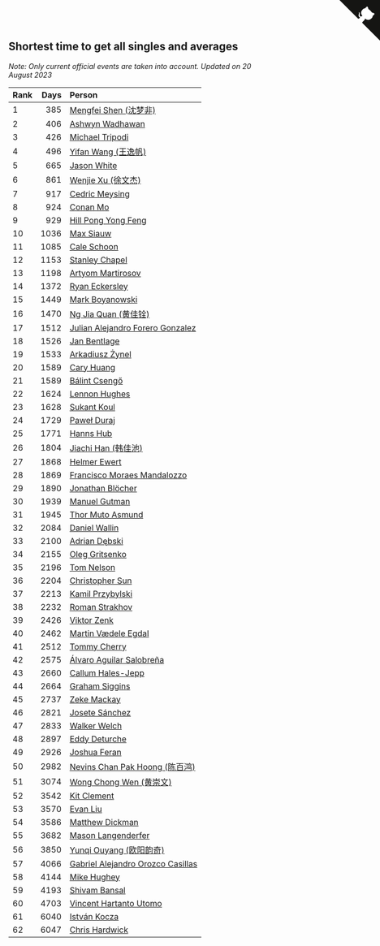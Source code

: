 ## Shortest time to get all singles and averages

*Note: Only current official events are taken into account.*
*Updated on 20 August 2023*

| Rank | Days | Person |
| :--- | ---: | :--- |
| 1 | 385 | [Mengfei Shen (沈梦非)](https://www.worldcubeassociation.org/persons/2018SHEN07) |
| 2 | 406 | [Ashwyn Wadhawan](https://www.worldcubeassociation.org/persons/2022WADH02) |
| 3 | 426 | [Michael Tripodi](https://www.worldcubeassociation.org/persons/2021TRIP01) |
| 4 | 496 | [Yifan Wang (王逸帆)](https://www.worldcubeassociation.org/persons/2017WANY29) |
| 5 | 665 | [Jason White](https://www.worldcubeassociation.org/persons/2016WHIT16) |
| 6 | 861 | [Wenjie Xu (徐文杰)](https://www.worldcubeassociation.org/persons/2016XUWE02) |
| 7 | 917 | [Cedric Meysing](https://www.worldcubeassociation.org/persons/2017MEYS02) |
| 8 | 924 | [Conan Mo](https://www.worldcubeassociation.org/persons/2020MOCO01) |
| 9 | 929 | [Hill Pong Yong Feng](https://www.worldcubeassociation.org/persons/2017FENG10) |
| 10 | 1036 | [Max Siauw](https://www.worldcubeassociation.org/persons/2017SIAU02) |
| 11 | 1085 | [Cale Schoon](https://www.worldcubeassociation.org/persons/2014SCHO02) |
| 12 | 1153 | [Stanley Chapel](https://www.worldcubeassociation.org/persons/2016CHAP04) |
| 13 | 1198 | [Artyom Martirosov](https://www.worldcubeassociation.org/persons/2016MART29) |
| 14 | 1372 | [Ryan Eckersley](https://www.worldcubeassociation.org/persons/2019ECKE02) |
| 15 | 1449 | [Mark Boyanowski](https://www.worldcubeassociation.org/persons/2014BOYA01) |
| 16 | 1470 | [Ng Jia Quan (黄佳铨)](https://www.worldcubeassociation.org/persons/2015QUAN03) |
| 17 | 1512 | [Julian Alejandro Forero Gonzalez](https://www.worldcubeassociation.org/persons/2018GONZ30) |
| 18 | 1526 | [Jan Bentlage](https://www.worldcubeassociation.org/persons/2010BENT01) |
| 19 | 1533 | [Arkadiusz Żynel](https://www.worldcubeassociation.org/persons/2018ZYNE01) |
| 20 | 1589 | [Cary Huang](https://www.worldcubeassociation.org/persons/2015HUAN48) |
| 21 | 1589 | [Bálint Csengő](https://www.worldcubeassociation.org/persons/2019CSEN01) |
| 22 | 1624 | [Lennon Hughes](https://www.worldcubeassociation.org/persons/2017HUGH04) |
| 23 | 1628 | [Sukant Koul](https://www.worldcubeassociation.org/persons/2014KOUL01) |
| 24 | 1729 | [Paweł Duraj](https://www.worldcubeassociation.org/persons/2016DURA09) |
| 25 | 1771 | [Hanns Hub](https://www.worldcubeassociation.org/persons/2013HUBH01) |
| 26 | 1804 | [Jiachi Han (韩佳池)](https://www.worldcubeassociation.org/persons/2014HANJ02) |
| 27 | 1868 | [Helmer Ewert](https://www.worldcubeassociation.org/persons/2015EWER01) |
| 28 | 1869 | [Francisco Moraes Mandalozzo](https://www.worldcubeassociation.org/persons/2017MAND13) |
| 29 | 1890 | [Jonathan Blöcher](https://www.worldcubeassociation.org/persons/2018BLOC01) |
| 30 | 1939 | [Manuel Gutman](https://www.worldcubeassociation.org/persons/2017GUTM01) |
| 31 | 1945 | [Thor Muto Asmund](https://www.worldcubeassociation.org/persons/2017ASMU01) |
| 32 | 2084 | [Daniel Wallin](https://www.worldcubeassociation.org/persons/2013WALL03) |
| 33 | 2100 | [Adrian Dębski](https://www.worldcubeassociation.org/persons/2017DEBS01) |
| 34 | 2155 | [Oleg Gritsenko](https://www.worldcubeassociation.org/persons/2011GRIT01) |
| 35 | 2196 | [Tom Nelson](https://www.worldcubeassociation.org/persons/2013NELS01) |
| 36 | 2204 | [Christopher Sun](https://www.worldcubeassociation.org/persons/2017SUNC02) |
| 37 | 2213 | [Kamil Przybylski](https://www.worldcubeassociation.org/persons/2016PRZY01) |
| 38 | 2232 | [Roman Strakhov](https://www.worldcubeassociation.org/persons/2012STRA02) |
| 39 | 2426 | [Viktor Zenk](https://www.worldcubeassociation.org/persons/2016ZENK01) |
| 40 | 2462 | [Martin Vædele Egdal](https://www.worldcubeassociation.org/persons/2013EGDA02) |
| 41 | 2512 | [Tommy Cherry](https://www.worldcubeassociation.org/persons/2015CHER07) |
| 42 | 2575 | [Álvaro Aguilar Salobreña](https://www.worldcubeassociation.org/persons/2015SALO01) |
| 43 | 2660 | [Callum Hales-Jepp](https://www.worldcubeassociation.org/persons/2012HALE01) |
| 44 | 2664 | [Graham Siggins](https://www.worldcubeassociation.org/persons/2016SIGG01) |
| 45 | 2737 | [Zeke Mackay](https://www.worldcubeassociation.org/persons/2015MACK06) |
| 46 | 2821 | [Josete Sánchez](https://www.worldcubeassociation.org/persons/2015SANC18) |
| 47 | 2833 | [Walker Welch](https://www.worldcubeassociation.org/persons/2011WELC01) |
| 48 | 2897 | [Eddy Deturche](https://www.worldcubeassociation.org/persons/2014DETU01) |
| 49 | 2926 | [Joshua Feran](https://www.worldcubeassociation.org/persons/2011FERA01) |
| 50 | 2982 | [Nevins Chan Pak Hoong (陈百鸿)](https://www.worldcubeassociation.org/persons/2010CHAN20) |
| 51 | 3074 | [Wong Chong Wen (黄崇文)](https://www.worldcubeassociation.org/persons/2014WENW01) |
| 52 | 3542 | [Kit Clement](https://www.worldcubeassociation.org/persons/2008CLEM01) |
| 53 | 3570 | [Evan Liu](https://www.worldcubeassociation.org/persons/2009LIUE01) |
| 54 | 3586 | [Matthew Dickman](https://www.worldcubeassociation.org/persons/2013DICK01) |
| 55 | 3682 | [Mason Langenderfer](https://www.worldcubeassociation.org/persons/2013LANG03) |
| 56 | 3850 | [Yunqi Ouyang (欧阳韵奇)](https://www.worldcubeassociation.org/persons/2007YUNQ01) |
| 57 | 4066 | [Gabriel Alejandro Orozco Casillas](https://www.worldcubeassociation.org/persons/2008CASI01) |
| 58 | 4144 | [Mike Hughey](https://www.worldcubeassociation.org/persons/2007HUGH01) |
| 59 | 4193 | [Shivam Bansal](https://www.worldcubeassociation.org/persons/2011BANS02) |
| 60 | 4703 | [Vincent Hartanto Utomo](https://www.worldcubeassociation.org/persons/2010UTOM01) |
| 61 | 6040 | [István Kocza](https://www.worldcubeassociation.org/persons/2005KOCZ01) |
| 62 | 6047 | [Chris Hardwick](https://www.worldcubeassociation.org/persons/2003HARD01) |


<a href="https://github.com/JustinTimeCuber/wca_statistics" class="github-corner" aria-label="View source on Github"><svg width="80" height="80" viewBox="0 0 250 250" style="fill:#151513; color:#fff; position: absolute; top: 0; border: 0; right: 0;" aria-hidden="true"><path d="M0,0 L115,115 L130,115 L142,142 L250,250 L250,0 Z"></path><path d="M128.3,109.0 C113.8,99.7 119.0,89.6 119.0,89.6 C122.0,82.7 120.5,78.6 120.5,78.6 C119.2,72.0 123.4,76.3 123.4,76.3 C127.3,80.9 125.5,87.3 125.5,87.3 C122.9,97.6 130.6,101.9 134.4,103.2" fill="currentColor" style="transform-origin: 130px 106px;" class="octo-arm"></path><path d="M115.0,115.0 C114.9,115.1 118.7,116.5 119.8,115.4 L133.7,101.6 C136.9,99.2 139.9,98.4 142.2,98.6 C133.8,88.0 127.5,74.4 143.8,58.0 C148.5,53.4 154.0,51.2 159.7,51.0 C160.3,49.4 163.2,43.6 171.4,40.1 C171.4,40.1 176.1,42.5 178.8,56.2 C183.1,58.6 187.2,61.8 190.9,65.4 C194.5,69.0 197.7,73.2 200.1,77.6 C213.8,80.2 216.3,84.9 216.3,84.9 C212.7,93.1 206.9,96.0 205.4,96.6 C205.1,102.4 203.0,107.8 198.3,112.5 C181.9,128.9 168.3,122.5 157.7,114.1 C157.9,116.9 156.7,120.9 152.7,124.9 L141.0,136.5 C139.8,137.7 141.6,141.9 141.8,141.8 Z" fill="currentColor" class="octo-body"></path></svg></a><style>.github-corner:hover .octo-arm{animation:octocat-wave 560ms ease-in-out}@keyframes octocat-wave{0%,100%{transform:rotate(0)}20%,60%{transform:rotate(-25deg)}40%,80%{transform:rotate(10deg)}}@media (max-width:500px){.github-corner:hover .octo-arm{animation:none}.github-corner .octo-arm{animation:octocat-wave 560ms ease-in-out}}</style>
